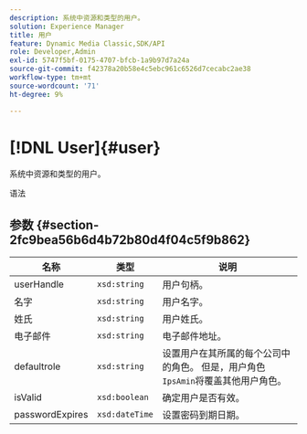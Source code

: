 ```yaml
---
description: 系统中资源和类型的用户。
solution: Experience Manager
title: 用户
feature: Dynamic Media Classic,SDK/API
role: Developer,Admin
exl-id: 5747f5bf-0175-4707-bfcb-1a9b97d7a24a
source-git-commit: f42378a20b58e4c5ebc961c6526d7cecabc2ae38
workflow-type: tm+mt
source-wordcount: '71'
ht-degree: 9%

---
```


# [!DNL User]{#user}

系统中资源和类型的用户。

语法

## 参数 {#section-2fc9bea56b6d4b72b80d4f04c5f9b862}

| 名称 | 类型 | 说明 |
|---|---|---|
| userHandle | `xsd:string` | 用户句柄。 |
| 名字 | `xsd:string` | 用户名字。 |
| 姓氏 | `xsd:string` | 用户姓氏。 |
| 电子邮件 | `xsd:string` | 电子邮件地址。 |
| defaultrole | `xsd:string` | 设置用户在其所属的每个公司中的角色。 但是，用户角色`IpsAmin`将覆盖其他用户角色。 |
| isValid | `xsd:boolean` | 确定用户是否有效。 |
| passwordExpires | `xsd:dateTime` | 设置密码到期日期。 |
